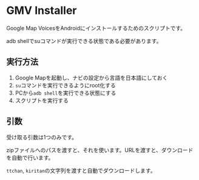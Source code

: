 # GMV Installer

Google Map VoicesをAndroidにインストールするためのスクリプトです。

adb shellでsuコマンドが実行できる状態である必要があります。

## 実行方法

1. Google Mapを起動し、ナビの設定から言語を日本語にしておく
2. `su`コマンドを実行できるようにroot化する
3. PCから`adb shell`を実行できる状態にする
4. スクリプトを実行する

## 引数

受け取る引数は1つのみです。

zipファイルへのパスを渡すと、それを使います。URLを渡すと、ダウンロードを自動で行います。

`ttchan`, `kiritan`の文字列を渡すと自動でダウンロードします。
